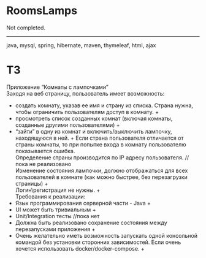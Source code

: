 # RoomsLamps
Not completed. 
____
java, mysql, spring, hibernate, maven, thymeleaf, html, ajax

# ТЗ
Приложение “Комнаты с лампочками”\
Заходя на веб страницу, пользователь имеет возможность:
- создать комнату, указав ее имя и страну из списка. Страна нужна, чтобы ограничить пользователям доступ в комнату. +
- просмотреть список созданных комнат (включая комнаты, созданные другими пользователями) +
- “зайти” в одну из комнат и включить/выключить лампочку, находящуюся в ней. +
Если страна пользователя отличается от страны комнаты, то при попытке входа в комнату пользователю показывается ошибка.\
Определение страны производится по IP адресу пользователя. // пока не реализовано\
Изменение состояния лампочки, должно отображаться для всех пользователей в комнате (как можно быстрее, без перезагрузки страницы) +\
Логин\регистрация не нужны. +\
Требования к реализации:
- Язык программирования серверной части - Java +
- UI может быть тривиальным +
- Unit/Integration тесты //пока нет
- Должна быть реализовано сохранение состояния между перезапусками приложения +
- Очень желательно иметь возможность запускать одной консольной командой без установки сторонних зависимостей. Если очень хочется  использовать docker/docker-compose. +
